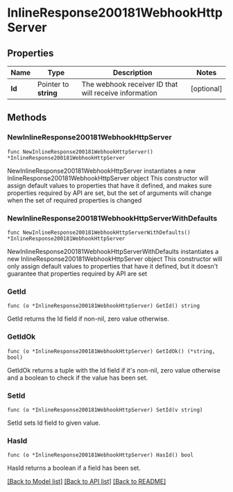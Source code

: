 # InlineResponse200181WebhookHttpServer

## Properties

Name | Type | Description | Notes
------------ | ------------- | ------------- | -------------
**Id** | Pointer to **string** | The webhook receiver ID that will receive information | [optional] 

## Methods

### NewInlineResponse200181WebhookHttpServer

`func NewInlineResponse200181WebhookHttpServer() *InlineResponse200181WebhookHttpServer`

NewInlineResponse200181WebhookHttpServer instantiates a new InlineResponse200181WebhookHttpServer object
This constructor will assign default values to properties that have it defined,
and makes sure properties required by API are set, but the set of arguments
will change when the set of required properties is changed

### NewInlineResponse200181WebhookHttpServerWithDefaults

`func NewInlineResponse200181WebhookHttpServerWithDefaults() *InlineResponse200181WebhookHttpServer`

NewInlineResponse200181WebhookHttpServerWithDefaults instantiates a new InlineResponse200181WebhookHttpServer object
This constructor will only assign default values to properties that have it defined,
but it doesn't guarantee that properties required by API are set

### GetId

`func (o *InlineResponse200181WebhookHttpServer) GetId() string`

GetId returns the Id field if non-nil, zero value otherwise.

### GetIdOk

`func (o *InlineResponse200181WebhookHttpServer) GetIdOk() (*string, bool)`

GetIdOk returns a tuple with the Id field if it's non-nil, zero value otherwise
and a boolean to check if the value has been set.

### SetId

`func (o *InlineResponse200181WebhookHttpServer) SetId(v string)`

SetId sets Id field to given value.

### HasId

`func (o *InlineResponse200181WebhookHttpServer) HasId() bool`

HasId returns a boolean if a field has been set.


[[Back to Model list]](../README.md#documentation-for-models) [[Back to API list]](../README.md#documentation-for-api-endpoints) [[Back to README]](../README.md)


